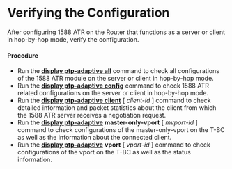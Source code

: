 Verifying the Configuration
===========================

After configuring 1588 ATR on the Router that functions as a server or client in hop-by-hop mode, verify the configuration.

#### Procedure

* Run the [**display ptp-adaptive all**](cmdqueryname=display+ptp-adaptive+all) command to check all configurations of the 1588 ATR module on the server or client in hop-by-hop mode.
* Run the [**display ptp-adaptive config**](cmdqueryname=display+ptp-adaptive+config) command to check 1588 ATR related configurations on the server or client in hop-by-hop mode.
* Run the [**display ptp-adaptive client**](cmdqueryname=display+ptp-adaptive+client) [ *client-id* ] command to check detailed information and packet statistics about the client from which the 1588 ATR server receives a negotiation request.
* Run the [**display ptp-adaptive**](cmdqueryname=display+ptp-adaptive) **master-only-vport** [ *mvport-id* ] command to check configurations of the master-only-vport on the T-BC as well as the information about the connected client.
* Run the [**display ptp-adaptive**](cmdqueryname=display+ptp-adaptive) **vport** [ *vport-id* ] command to check configurations of the vport on the T-BC as well as the status information.